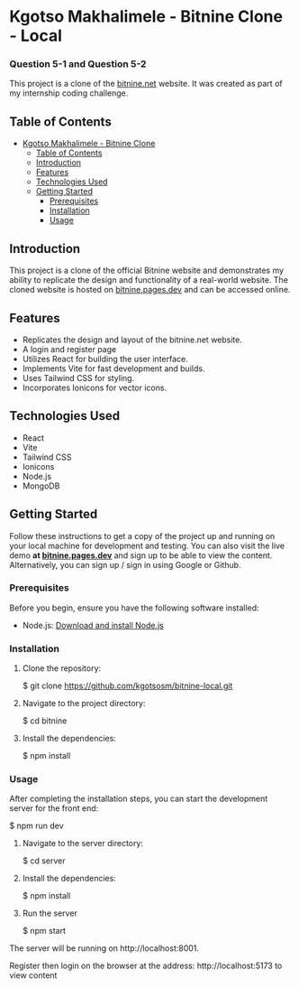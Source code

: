 # Kgotso Makhalimele - Bitnine Clone - Local

### Question 5-1 and Question 5-2

This project is a clone of the [bitnine.net](https://bitnine.net/) website. It was created as part of my internship coding challenge.

## Table of Contents

- [Kgotso Makhalimele - Bitnine Clone](#kgotso-makhalimele---bitnine-local)
  - [Table of Contents](#table-of-contents)
  - [Introduction](#introduction)
  - [Features](#features)
  - [Technologies Used](#technologies-used)
  - [Getting Started](#getting-started)
    - [Prerequisites](#prerequisites)
    - [Installation](#installation)
    - [Usage](#usage)

## Introduction

This project is a clone of the official Bitnine website and demonstrates my ability to replicate the design and functionality of a real-world website. The cloned website is hosted on [bitnine.pages.dev](https://bitnine.pages.dev/) and can be accessed online.

## Features

- Replicates the design and layout of the bitnine.net website.
-  A login and register page
- Utilizes React for building the user interface.
- Implements Vite for fast development and builds.
- Uses Tailwind CSS for styling.
- Incorporates Ionicons for vector icons.

## Technologies Used

- React
- Vite
- Tailwind CSS
- Ionicons
- Node.js
- MongoDB

## Getting Started

Follow these instructions to get a copy of the project up and running on your local machine for development and testing. You can also visit the live demo **at [bitnine.pages.dev](https://bitnine.pages.dev/)** and sign up to be able to view the content. Alternatively, you can sign up / sign in using Google or Github.

### Prerequisites

Before you begin, ensure you have the following software installed:

- Node.js: [Download and install Node.js](https://nodejs.org/)

### Installation

1. Clone the repository:

   $ git clone https://github.com/kgotsosm/bitnine-local.git

2. Navigate to the project directory:

   $ cd bitnine

3. Install the dependencies:
   
   $ npm install

### Usage

After completing the installation steps, you can start the development server for the front end:

   $ npm run dev

1. Navigate to the server directory:

   $ cd server

3. Install the dependencies:

   $ npm install

4. Run the server

   $ npm start

The server will be running on http://localhost:8001.

Register then login on the browser at the address: http://localhost:5173 to view content

